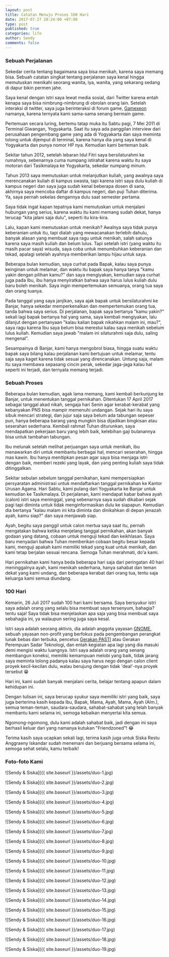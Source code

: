 ```yaml
---
layout: post
title: Catatan Menuju Proses 100 Hari
date: 2017-07-27 20:24:00 +07:00
type: post
published: true
categories: life
author: Sendy
comments: false
---
```


### Sebuah Perjalanan

Sekedar cerita tentang bagaimana saya bisa menikah, karena saya memang bisa. Sebuah catatan singkat tentang perjalanan saya kenal hingga memutuskan menikahi seorang wanita, iya, wanita, yang sekarang sedang di dapur bikin permen jahe.

Saya kenal dengan istri saya lewat media sosial, dari Twitter karena entah kenapa saya bisa nimbrung-nimbrung di obrolan orang lain. Setelah interaksi di twitter, saya juga berinteraksi di forum game, [Gamexeon](http://gamexeon.com/forum/) namanya, karena ternyata kami sama-sama senang bermain game.

Pertemuan secara luring, bertemu tatap muka itu Sabtu pagi, 7 Mei 2011 di Terminal Giwangan, Yogyakarta. Saat itu saya ada panggilan interview dari perusahaan pengembang game yang ada di Yogyakarta dan saya meminta tolong untuk dijemput di terminal, karena hanya dia yang saya kenal di Yogyakarta dan punya nomor HP nya. Kemudian kami berteman baik.

Sekitar tahun 2012, setelah lebaran Idul Fitri saya bersilaturahmi ke rumahnya, sebenarnya cuma numpang istirahat karena waktu itu saya motoran dari Tasikmalaya ke Yogyakarta, sekedar numpang minum.

Tahun 2013 saya memutuskan untuk melanjutkan kuliah, yang awalnya saya merencanakan kuliah di kampus swasta, tapi karena istri saya dulu kuliah di kampus negeri dan saya juga sudah kenal beberapa dosen di sana, akhirnya saya mencoba daftar di kampus negeri, dan puji Tuhan diterima. Ya, saya pernah sekelas dengannya dulu saat semester pertama.

Saya tidak ingat kapan tepatnya kami memutuskan untuk menjalani hubungan yang serius, karena waktu itu kami memang sudah dekat, hanya terucap "kita jalani saja dulu", seperti itu kira-kira.

Lalu, kapan kami memutuskan untuk menikah? Awalnya saya tidak punya keberanian untuk itu, tapi dialah yang mewacanakan terlebih dahulu, banyak alasan yang membuat saya ragu untuk menikah, salah satunya karena saya masih kuliah dan belum lulus. Tapi setelah istri (yang waktu itu masih pacar saya) wisuda, saya coba untuk menumbuhkan keberanian dan tekad, apalagi setelah ayahnya memberikan lampu hijau untuk saya.

Beberapa bulan kemudian, saya curhat pada Bapak, kalau saya punya keinginan untuk melamar, dan waktu itu bapak saya hanya tanya "kamu yakin dengan pilihan kamu?" dan saya mengiyakan, kemudian saya curhat juga pada Ibu, ibu hanya menyiratkan bahwa saya harus lulus kuliah dulu baru boleh menikah. Saya ingin mempertemukan semuanya, orang tua saya dan orang tuanya.

Pada tanggal yang saya janjikan, saya ajak bapak untuk bersilaturahmi ke Banjar, hanya sekedar memperkenalkan dan mempertemukan orang tua, tanda bahwa saya serius. Di perjalanan, bapak saya bertanya "kamu yakin?" sekali lagi bapak bertanya hal yang sama, saya kembali mengiyakan, lalu dilanjut dengan pertanyaan "kalau kalian bapak nikahkan malam ini, mau?", saya ragu karena Ibu saya belum bisa merestui kalau saya menikah sebelum lulus kuliah. Kemudian saya jawab "malam ini silaturahmi saja dulu, saling mengenal".

Sesampainya di Banjar, kami hanya mengobrol biasa, hingga suatu waktu bapak saya bilang kalau perjalanan kami bertujuan untuk melamar, tentu saja saya kaget karena tidak sesuai yang direncanakan. Untung saja, malam itu saya membawa sepasang cincin perak, sekedar jaga-jaga kalau hal seperti ini terjadi, dan ternyata memang terjadi.

### Sebuah Proses

Beberapa bulan kemudian, agak lama memang, kami kembali berkunjung ke Banjar, untuk menentukan tanggal pernikahan. Ditentukan 17 April 2017 sebagai tanggal akad nikah, sengaja hari Senin agar kerabat-kerabat yang kebanyakan PNS bisa mampir memenuhi undangan. Sejak hari itu saya sibuk mencari strategi, dan jujur saja saya belum ada tabungan sepeser pun, hanya beberapa barang yang mungkin bisa dijadikan bingkisan atau seserahan sederhana. Kembali rahmat Tuhan diturunkan, saya mendapatkan pekerjaan baru yang lebih baik, kelebihan gaji bulanannya bisa untuk tambahan tabungan.

Ibu melunak setelah melihat perjuangan saya untuk menikah, ibu menawarkan diri untuk membantu berbagai hal, mencari seserahan, hingga mas kawin. Ibu hanya menitipkan pesan agar saya bisa menjaga istri dengan baik, memberi rezeki yang layak, dan yang penting kuliah saya tidak ditinggalkan.

Sekitar sebulan sebelum tanggal pernikahan, kami mempersiapkan persyaratan administrasi untuk mendaftarkan tanggal pernikahan ke Kantor Urusan Agama. Hari Sabtu, kami pulang dari Yogyakarta ke Banjar untuk kemudian ke Tasikmalaya. Di perjalanan, kami mendapat kabar bahwa ayah (calon) istri saya meninggal, yang sebenarnya saya sudah dikabari sejak pagi tapi diminta untuk tidak menginformasikan dulu ke siapapun. Kemudian dia bertanya "kalau malam ini kita diminta dan dinikahkan di depan jenazah ayah, kamu siap?" dan saya menjawab siap.

Ayah, begitu saya panggil untuk calon mertua saya saat itu, pernah mengatakan bahwa ketika menjelang tanggal pernikahan, akan banyak godaan yang datang, cobaan untuk menguji tekad dan keikhlasan. Saya baru menyadari bahwa Tuhan memberikan cobaan begitu besar kepada kami, menguji apakah kami memiliki tekad yang kuat untuk menikah, dan kami tetap berjalan sesuai rencana. Semoga Tuhan merahmati, do'a kami.

Hari pernikahan kami hanya beda beberapa hari saja dari peringatan 40 hari meninggalnya ayah, kami menikah sederhana, hanya sahabat dan teman dekat yang kami undang, dan beberapa kerabat dari orang tua, tentu saja keluarga kami semua diundang.

### 100 Hari

Kemarin, 26 Juli 2017 sudah 100 hari kami bersama. Saya bersyukur istri saya adalah orang yang selalu bisa membuat saya tersenyum, bahagia? tentu saja! Saya tidak bisa menjelaskan apa saja yang bisa membuat saya sebahagia ini, ya walaupun sering juga saya kesal.

Istri saya adalah seorang aktivis, dia adalah anggota yayasan [GNOME](https://www.gnome.org/), sebuah yayasan non-profit yang berfokus pada pengembangan perangkat lunak bebas dan terbuka, pencetus [Gerakan PASTI](https://gerakanpasti.wordpress.com/) atau Gerakan Perempuan Sadar Teknologi, dan entah kegiatan apa lagi yang dia masuki demi mengisi waktu luangnya. Istri saya adalah orang yang senang membangun koneksi, memiliki kemampuan melobi yang baik, tidak jarang saya meminta tolong padanya kalau saya harus nego dengan calon client proyek kecil-kecilan dulu, walau berujung dengan tidak 'deal'-nya proyek tersebut :grin:

Hari ini, kami sudah banyak menjalani cerita, belajar tentang apapun dalam kehidupan ini.

Dengan tulisan ini, saya berucap syukur saya memiliki istri yang baik, saya juga berterima kasih kepada Ibu, Bapak, Mama, Ayah, Mama, Ayah (Alm.), semua teman-teman, saudara-saudara, sahabat-sahabat yang telah banyak membantu kami selama ini, semoga kebaikan menyertai kita semua.

Ngomong-ngomong, dulu kami adalah sahabat baik, jadi dengan ini saya berhasil keluar dari yang namanya kutukan "Friendzoned"! :joy:

Terima kasih saya ucapkan sekali lagi, terima kasih juga untuk Siska Restu Anggraeny Iskandar sudah menemani dan berjuang bersama selama ini, semoga sehat selalu, kamu terbaik!

### Foto-foto Kami

![Sendy & Siska]({{ site.baseurl }}/assets/duo-1.jpg)

![Sendy & Siska]({{ site.baseurl }}/assets/duo-2.jpg)

![Sendy & Siska]({{ site.baseurl }}/assets/duo-3.jpg)

![Sendy & Siska]({{ site.baseurl }}/assets/duo-4.jpg)

![Sendy & Siska]({{ site.baseurl }}/assets/duo-5.jpg)

![Sendy & Siska]({{ site.baseurl }}/assets/duo-6.jpg)

![Sendy & Siska]({{ site.baseurl }}/assets/duo-7.jpg)

![Sendy & Siska]({{ site.baseurl }}/assets/duo-8.jpg)

![Sendy & Siska]({{ site.baseurl }}/assets/duo-9.jpg)

![Sendy & Siska]({{ site.baseurl }}/assets/duo-10.jpg)

![Sendy & Siska]({{ site.baseurl }}/assets/duo-11.jpg)

![Sendy & Siska]({{ site.baseurl }}/assets/duo-12.jpg)

![Sendy & Siska]({{ site.baseurl }}/assets/duo-13.jpg)

![Sendy & Siska]({{ site.baseurl }}/assets/duo-14.jpg)

![Sendy & Siska]({{ site.baseurl }}/assets/duo-15.jpg)

![Sendy & Siska]({{ site.baseurl }}/assets/duo-16.jpg)

![Sendy & Siska]({{ site.baseurl }}/assets/duo-17.jpg)

![Sendy & Siska]({{ site.baseurl }}/assets/duo-18.jpg)

![Sendy & Siska]({{ site.baseurl }}/assets/duo-19.jpg)
